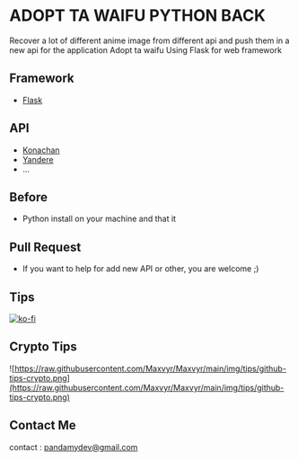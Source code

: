 # ADOPT TA WAIFU PYTHON BACK

Recover a lot of different anime image from different api and push them in a new api for the application Adopt ta waifu
Using Flask for web framework

## Framework

- [Flask](https://flask.palletsprojects.com/en/2.0.x/)

## API

- [Konachan](https://konachan.com/)
- [Yandere](https://yande.re/post)
- ...

## Before

 - Python install on your machine and that it

## Pull Request

 - If you want to help for add new API or other, you are welcome ;)

## Tips

[![ko-fi](https://ko-fi.com/img/githubbutton_sm.svg)](https://ko-fi.com/A0A72UVP8)

## Crypto Tips

![https://raw.githubusercontent.com/Maxvyr/Maxvyr/main/img/tips/github-tips-crypto.png](https://raw.githubusercontent.com/Maxvyr/Maxvyr/main/img/tips/github-tips-crypto.png)

## Contact Me

contact : [pandamydev@gmail.com](mailto:pandamydev@gmail.com)

